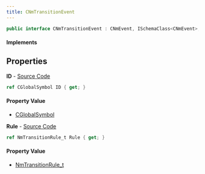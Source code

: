 ```yaml
---
title: CNmTransitionEvent
---
```


```csharp
public interface CNmTransitionEvent : CNmEvent, ISchemaClass<CNmEvent>, ISchemaClass<CNmTransitionEvent>, ISchemaField, ISchemaClass, INativeHandle
```

#### Implements

## Properties

**ID** - [Source Code](https://github.com/swiftly-solution/swiftlys2/blob/main/managed/src/SwiftlyS2.Generated/Schemas/Interfaces/CNmTransitionEvent.cs#L18)

```csharp
ref CGlobalSymbol ID { get; }
```

#### Property Value

- [CGlobalSymbol](/docs/api/shared/natives/cglobalsymbol)

**Rule** - [Source Code](https://github.com/swiftly-solution/swiftlys2/blob/main/managed/src/SwiftlyS2.Generated/Schemas/Interfaces/CNmTransitionEvent.cs#L16)

```csharp
ref NmTransitionRule_t Rule { get; }
```

#### Property Value

- [NmTransitionRule_t](/docs/api/shared/schemadefinitions/nmtransitionrule_t)

